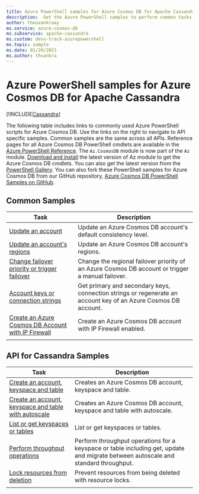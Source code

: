 ```yaml
---
title: Azure PowerShell samples for Azure Cosmos DB for Apache Cassandra
description:  Get the Azure PowerShell samples to perform common tasks in Azure Cosmos DB for Apache Cassandra
author: theovankraay
ms.service: azure-cosmos-db
ms.subservice: apache-cassandra
ms.custom: devx-track-azurepowershell
ms.topic: sample
ms.date: 01/20/2021
ms.author: thvankra
---
```


# Azure PowerShell samples for Azure Cosmos DB for Apache Cassandra
[!INCLUDE[Cassandra](../includes/appliesto-cassandra.md)]

The following table includes links to commonly used Azure PowerShell scripts for Azure Cosmos DB. Use the links on the right to navigate to API specific samples. Common samples are the same across all APIs. Reference pages for all Azure Cosmos DB PowerShell cmdlets are available in the [Azure PowerShell Reference](/powershell/module/az.cosmosdb). The `Az.CosmosDB` module is now part of the `Az` module. [Download and install](/powershell/azure/install-azure-powershell) the latest version of Az module to get the Azure Cosmos DB cmdlets. You can also get the latest version from the [PowerShell Gallery](https://www.powershellgallery.com/packages/Az/5.4.0). You can also fork these PowerShell samples for Azure Cosmos DB from our GitHub repository, [Azure Cosmos DB PowerShell Samples on GitHub](https://github.com/Azure/azure-docs-powershell-samples/tree/master/cosmosdb).

## Common Samples

|Task | Description |
|---|---|
|[Update an account](../scripts/powershell/common/account-update.md?toc=%2fpowershell%2fmodule%2ftoc.json)| Update an Azure Cosmos DB account's default consistency level. |
|[Update an account's regions](../scripts/powershell/common/update-region.md?toc=%2fpowershell%2fmodule%2ftoc.json)| Update an Azure Cosmos DB account's regions. |
|[Change failover priority or trigger failover](../scripts/powershell/common/failover-priority-update.md?toc=%2fpowershell%2fmodule%2ftoc.json)| Change the regional failover priority of an Azure Cosmos DB account or trigger a manual failover. |
|[Account keys or connection strings](../scripts/powershell/common/keys-connection-strings.md?toc=%2fpowershell%2fmodule%2ftoc.json)| Get primary and secondary keys, connection strings or regenerate an account key of an Azure Cosmos DB account. |
|[Create an Azure Cosmos DB Account with IP Firewall](../scripts/powershell/common/firewall-create.md?toc=%2fpowershell%2fmodule%2ftoc.json)| Create an Azure Cosmos DB account with IP Firewall enabled. |
|||

## API for Cassandra Samples

|Task | Description |
|---|---|
|[Create an account, keyspace and table](../scripts/powershell/cassandra/create.md?toc=%2fpowershell%2fmodule%2ftoc.json)| Creates an Azure Cosmos DB account, keyspace and table. |
|[Create an account, keyspace and table with autoscale](../scripts/powershell/cassandra/autoscale.md?toc=%2fpowershell%2fmodule%2ftoc.json)| Creates an Azure Cosmos DB account, keyspace and table with autoscale. |
|[List or get keyspaces or tables](../scripts/powershell/cassandra/list-get.md?toc=%2fpowershell%2fmodule%2ftoc.json)| List or get keyspaces or tables. |
|[Perform throughput operations](../scripts/powershell/cassandra/throughput.md?toc=%2fpowershell%2fmodule%2ftoc.json)| Perform throughput operations for a keyspace or table including get, update and migrate between autoscale and standard throughput. |
|[Lock resources from deletion](../scripts/powershell/cassandra/lock.md?toc=%2fpowershell%2fmodule%2ftoc.json)| Prevent resources from being deleted with resource locks. |
|||
